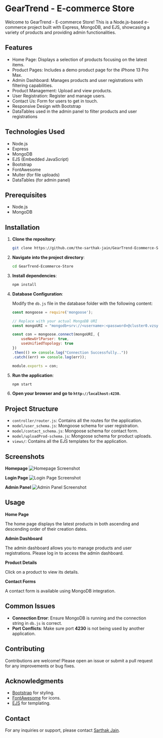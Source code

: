 # GearTrend - E-commerce Store

Welcome to GearTrend - E-commerce Store! This is a Node.js-based e-commerce project built with Express, MongoDB, and EJS, showcasing a variety of products and providing admin functionalities.

## Features

- Home Page: Displays a selection of products focusing on the latest items.
- Product Pages: Includes a demo product page for the iPhone 13 Pro Max.
- Admin Dashboard: Manages products and user registrations with filtering capabilities.
- Product Management: Upload and view products.
- User Registration: Register and manage users.
- Contact Us: Form for users to get in touch.
- Responsive Design with Bootstrap
- DataTables used in the admin panel to filter products and user registrations

## Technologies Used

- Node.js
- Express
- MongoDB
- EJS (Embedded JavaScript)
- Bootstrap
- FontAwesome
- Multer (for file uploads)
- DataTables (for admin panel)

## Prerequisites

- Node.js
- MongoDB

## Installation

1. **Clone the repository**:
   ```bash
   git clone https://github.com/the-sarthak-jain/GearTrend-Ecommerce-Store.git
   ```

2. **Navigate into the project directory**:
   ```bash
   cd GearTrend-Ecommerce-Store
   ```

3. **Install dependencies**:
   ```bash
   npm install
   ```

4. **Database Configuration**:

   Modify the `db.js` file in the database folder with the following content:

   ```javascript
   const mongoose = require('mongoose');

   // Replace with your actual MongoDB URI
   const mongoURI = "mongodb+srv://<username>:<password>@cluster0.vzsyypy.mongodb.net/sarthakdb?retryWrites=true&w=majority&appName=Cluster0";

   const con = mongoose.connect(mongoURI, {
       useNewUrlParser: true,
       useUnifiedTopology: true
   })
   .then(() => console.log("Connection Successfully.."))
   .catch((err) => console.log(err));

   module.exports = con;
   ```

5. **Run the application**:
   ```sh
   npm start
   ```

6. **Open your browser and go to `http://localhost:4230`.**

## Project Structure

- `controller/router.js`: Contains all the routes for the application.
- `model/user_schema.js`: Mongoose schema for user registration.
- `model/contact_schema.js`: Mongoose schema for contact form.
- `model/uploadProd-schema.js`: Mongoose schema for product uploads.
- `views/`: Contains all the EJS templates for the application.

## Screenshots

**Homepage**
![Homepage Screenshot](screenshots/home-page-GearTrend.png)

**Login Page**
![Login Page Screenshot](screenshots/login-page-GearTrend.png)

**Admin Panel**
![Admin Panel Screenshot](screenshots/admin-panel-GearTrend.png)

## Usage

**Home Page**

The home page displays the latest products in both ascending and descending order of their creation dates.

**Admin Dashboard**

The admin dashboard allows you to manage products and user registrations. Please log in to access the admin dashboard.

**Product Details**

Click on a product to view its details.

**Contact Forms**

A contact form is available using MongoDB integration.

## Common Issues

- **Connection Error**: Ensure MongoDB is running and the connection string in `db.js` is correct.
- **Port Conflicts**: Make sure port **4230** is not being used by another application.

## Contributing

Contributions are welcome! Please open an issue or submit a pull request for any improvements or bug fixes.

## Acknowledgments

- [Bootstrap](https://getbootstrap.com/) for styling.
- [FontAwesome](https://fontawesome.com/) for icons.
- [EJS](https://www.npmjs.com/package/ejs) for templating.

## Contact

For any inquiries or support, please contact [Sarthak Jain](mail.sarthakjain@gmail.com).
